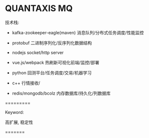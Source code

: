 # QUANTAXIS MQ


技术栈:

- kafka-zookeeper-eagle(maven)  消息队列/分布式任务调度/性能监控

- protobuf 二进制序列化/反序列化数据结构

- nodejs socket/http server

- vue.js/webpack  热刷新可视化前端/监控/部署

- python  回测平台/任务调度/交易/机器学习

- c++ 行情接收/

- redis/mongodb/bcolz  内存数据库/持久化/列数据库

=========

Keyword:

高扩展, 稳定性

=======